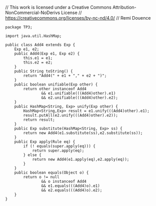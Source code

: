 // This work is licensed under a Creative Commons Attribution-NonCommercial-NoDerivs License
// https://creativecommons.org/licenses/by-nc-nd/4.0/
// Remi Douence
```
package TP3;

import java.util.HashMap;

public class Add4 extends Exp {
	Exp e1, e2;
	public Add4(Exp e1, Exp e2) {
		this.e1 = e1;
		this.e2 = e2;
	}
	public String toString() {
		return "Add4(" + e1 + "," + e2 + ")";
	}
	public boolean unifiable(Exp other) {
		return other instanceof Add4 
				&& e1.unifiable(((Add4)other).e1) 
				&& e2.unifiable(((Add4)other).e2);
	}
	public HashMap<String, Exp> unify(Exp other) {
		HashMap<String,Exp> result = e1.unify(((Add4)other).e1);
		result.putAll(e2.unify(((Add4)other).e2));
		return result;
	}
	public Exp substitute(HashMap<String, Exp> ss) {
		return new Add4(e1.substitute(ss),e2.substitute(ss));
	}
	public Exp apply(Rule eq) {
		if (! equals(super.apply(eq))) {
			return super.apply(eq);
		} else {
			return new Add4(e1.apply(eq),e2.apply(eq));			
		}
	}
	public boolean equals(Object o) {
		return o != null 
				&& o instanceof Add4 
				&& e1.equals(((Add4)o).e1) 
				&& e2.equals(((Add4)o).e2);
	}
}

```

